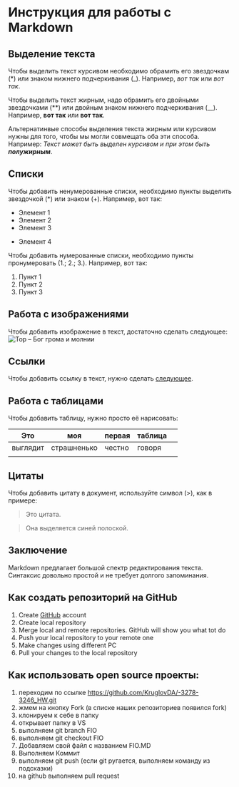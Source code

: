 # Инструкция для работы с Markdown

## Выделение текста

Чтобы выделить текст курсивом необходимо обрамить его звездочкам (*) или знаком нижнего подчеркивания (_). Например, *вот так* или _вот так_.

Чтобы выделить текст жирным, надо обрамить его двойными звездочками (**) или двойным знаком нижнего подчеркивания (__). Например, **вот так** или __вот так__.

Альтернатинвые способы выделения текста жирным или курсивом нужны для того, чтобы мы могли совмещать оба эти способа. Например: _Текст может быть выделен курсивом и при этом быть **полужирным**_.

## Списки

Чтобы добавить ненумерованные списки, необходимо пункты выделить звездочкой (*) или знаком (+).
Например, вот так:
* Элемент 1
* Элемент 2
* Элемент 3
+ Элемент 4

Чтобы добавить нумерованные списки, необходимо пункты пронумеровать (1.; 2.; 3.).
Например, вот так:
1. Пункт 1
2. Пункт 2
3. Пункт 3

## Работа с изображениями 

Чтобы добавить изображение в текст, достаточно сделать следующее:
![Тор – Бог грома и молнии](Thor.JPG)

## Ссылки

Чтобы добавить ссылку в текст, нужно сделать 
[следующее](https://learn.microsoft.com/ru-ru/contribute/how-to-write-links).

## Работа с таблицами
Чтобы добавить таблицу, нужно просто её нарисовать:

| Это  |моя |первая   |таблица   |   |
|---|---|---|---|---|
| выглядит  |страшненько   |честно   |говоря   |   |
|   |   |   |   |   |


## Цитаты

Чтобы добавить цитату в документ, используйте символ (>), как в примере:
> Это цитата.

> Она выделяется синей полоской.

## Заключение

Markdown предлагает большой спектр редактирования текста. Синтаксис довольно простой и не требует долгого запоминания.

## Как создать репозиторий на GitHub
1. Create [GitHub](https://github.com/) account
2. Create local repository
3. Merge local and remote repositories. GitHub will show you what tot do
4. Push your local repository to your remote one
5. Make changes using different PC
6. Pull your changes to the local repository

## Как использовать open source проекты:
1. переходим по ссылке https://github.com/KruglovDA/-3278-3246_HW.git
2. жмем на кнопку Fork (в списке наших репозиториев появился fork)
3. клонируем к себе в папку
4. открывает папку в VS
5. выполняем git branch FIO
6. выполняем git checkout FIO
7. Добавляем свой файл с названием FIO.MD
8. Выполняем Коммит
9. выполняем git push (если git ругается, выполняем команду из подсказки)
10. на github выполняем pull request